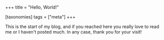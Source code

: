 +++
title = "Hello, World!"

[taxonomies]
tags = ["meta"]
+++

This is the start of my blog, and if you reached here you really love to read me
or I haven't posted much. In any case, thank you for your visit!
